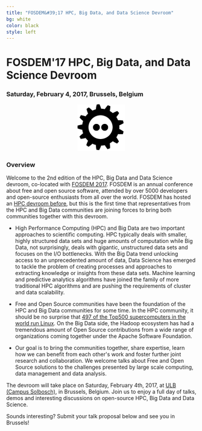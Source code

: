 ```yaml
---
title: "FOSDEM&#39;17 HPC, Big Data, and Data Science Devroom"
bg: white
color: black
style: left
---
```


# FOSDEM&#39;17 HPC, Big Data, and Data Science Devroom

<div style="text-align:center;">
  <span class="fa-stack subtlecircle" style="font-size:64px; background:rgba(0,128,0,0.1)">
    <i class="fa fa-circle fa-stack-2x text-white"></i>
    <i class="fa fa-server fa-stack-1x text-green"></i>
  </span>
</div>

### Saturday, February 4, 2017, Brussels, Belgium

<div style="text-align:center;">
  <a href="https://fosdem.org/2017"><img src="img/fosdem-logo.png"/></a>
</div>


### Overview

Welcome to the 2nd edition of the HPC, Big Data and Data Science devroom,
co-located with [FOSDEM 2017](https://fosdem.org/2017/). FOSDEM is an annual
conference about free and open source software, attended by over 5000
developers and open-source enthusiasts from all over the world. FOSDEM has
hosted an [HPC devroom
before](https://archive.fosdem.org/2014/schedule/track/hpc_and_computational_science),
but this is the first time that representatives from the HPC and Big Data communities
are joining forces to bring both communities together with this devroom.

- High Performance Computing (HPC) and Big Data are two important approaches to scientific computing.
  HPC typically deals with smaller, highly structured data sets and huge amounts of computation while
  Big Data, not surprisingly, deals with gigantic, unstructured data sets and focuses on the I/O
  bottlenecks. With the Big Data trend unlocking access to an unprecedented amount of data, Data
  Science has emerged to tackle the problem of creating processes and approaches to extracting
  knowledge or insights from these data sets. Machine learning and predictive analytics algorithms
  have joined the family of more traditional HPC algorithms and are pushing the requirements of
  cluster and data scalability.

- Free and Open Source communities have been the foundation of the HPC and Big Data communities
  for some time. In the HPC community, it should be no surprise that
  [497 of the Top500 supercomputers in the world run Linux](http://www.top500.org/statistics/details/osfam/1).
  On the Big Data side, the Hadoop ecosystem has had a tremendous amount of Open Source contributions
  from a wide range of organizations coming together under the Apache Software Foundation.

- Our goal is to bring the communities together, share expertise, learn how we can benefit from each
  other's work and foster further joint research and collaboration. We welcome talks about Free and Open Source
  solutions to the challenges presented by large scale computing, data management and data analysis.

The devroom will take place on Saturday, February 4th, 2017, at
[ULB (Campus Solbosch)](https://www.openstreetmap.org/node/1632534522), in Brussels, Belgium. Join us to
enjoy a full day of talks, demos and interesting discussions on open-source HPC, Big Data and Data Science.

Sounds interesting? Submit your talk proposal below and see you in Brussels!


